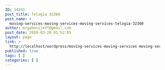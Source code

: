 ```yaml
---
ID: 14241
post_title: Telogia 32360
post_name: >
  moving-services-moving-services-moving-services-telogia-32360
author: mrgabonijeff@gmail.com
post_date: 2018-03-28 01:52:05
layout: page
link: >
  http://localhost/wordpress/moving-services-moving-services-moving-services-telogia-32360/
published: true
tags: [ ]
categories: [ ]
---
```


